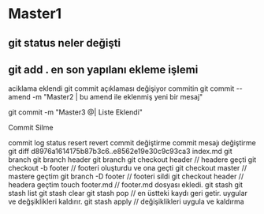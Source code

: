 # Master1
## git status neler değişti
## git add . en son yapılanı ekleme işlemi
aciklama eklendi
git commit 
açıklaması değişiyor commitin
git commit --amend -m "Master2 | bu amend ile eklenmiş yeni bir mesaj"

git commit -m "Master3 @| Liste Eklendi"

Commit Silme

commit
log 
status
resert
revert
commit değiştirme 
commit mesajı değiştirme
git diff d8976a1614175b87b3c6..e8562e19e30c9c93ca3 index.md
git branch
git branch header
git branch
git checkout header // headere geçti 
git checkout -b footer // footeri oluşturdu ve ona geçti
git checkout master // mastere geçtim
git branch -D footer // footeri sildi 
git checkout header // headera geçtim 
touch footer.md // footer.md dosyası ekledi.
git stash
git stash list
git stash clear
git stash pop // en üstteki kaydı geri getir. uygular ve değşiklikleri kaldırır.
git stash apply // değişiklikleri uygula ve kaldırma 